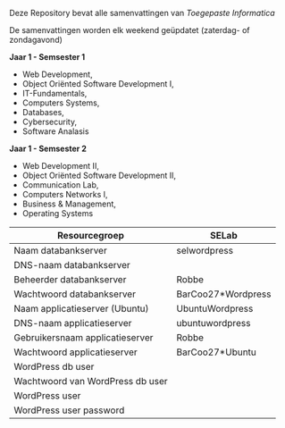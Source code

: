 Deze Repository bevat alle samenvattingen van _Toegepaste Informatica_ 

De samenvattingen worden elk weekend geüpdatet (zaterdag- of zondagavond)  

 **Jaar 1 - Semsester 1**  
 - Web Development,  
 - Object Oriënted Software Development I,   
 - IT-Fundamentals,   
 - Computers Systems,   
 - Databases,   
 - Cybersecurity,   
 - Software Analasis
    
 **Jaar 1 - Semsester 2**  
 - Web Development II,   
 - Object Oriënted Software Development II,   
 - Communication Lab,   
 - Computers Networks I,   
 - Business & Management,   
 - Operating Systems

| Resourcegroep                    | SELab              |
|----------------------------------|--------------------|
| Naam databankserver              | selwordpress       | 
| DNS-naam databankserver          |                    |   
| Beheerder databankserver         | Robbe              |   
| Wachtwoord databankserver        | BarCoo27*Wordpress |  
| Naam applicatieserver (Ubuntu)   | UbuntuWordpress    |   
| DNS-naam applicatieserver        | ubuntuwordpress    |  
| Gebruikersnaam applicatieserver  | Robbe              |  
| Wachtwoord applicatieserver      | BarCoo27*Ubuntu    |  
| WordPress db user                |                    |   
| Wachtwoord van WordPress db user |                    |   
| WordPress user                   |                    |   
| WordPress user password          |                    |   

